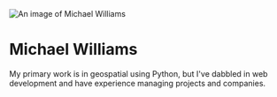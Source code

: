 <img src ="https://www.ers.usda.gov/sites/default/files/images/mikewilliams120x160.png" alt="An image of Michael Williams">

# Michael Williams
My primary work is in geospatial using Python, but I've dabbled in web development and have experience managing projects and companies.
<!--
**CriticalWill/CriticalWill** is a ✨ _special_ ✨ repository because its `README.md` (this file) appears on your GitHub profile.

Here are some ideas to get you started:

- 🔭 I’m currently working on ...
- 🌱 I’m currently learning ...
- 👯 I’m looking to collaborate on ...
- 🤔 I’m looking for help with ...
- 💬 Ask me about ...
- 📫 How to reach me: ...
- 😄 Pronouns: ...
- ⚡ Fun fact: ...
-->
